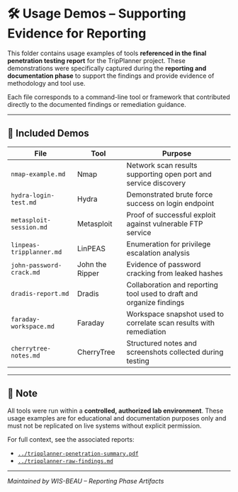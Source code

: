 # 🛠️ Usage Demos – Supporting Evidence for Reporting

This folder contains usage examples of tools **referenced in the final penetration testing report** for the TripPlanner project. These demonstrations were specifically captured during the **reporting and documentation phase** to support the findings and provide evidence of methodology and tool use.

Each file corresponds to a command-line tool or framework that contributed directly to the documented findings or remediation guidance.

---

## 📂 Included Demos

| File | Tool | Purpose |
|------|------|---------|
| `nmap-example.md` | Nmap | Network scan results supporting open port and service discovery |
| `hydra-login-test.md` | Hydra | Demonstrated brute force success on login endpoint |
| `metasploit-session.md` | Metasploit | Proof of successful exploit against vulnerable FTP service |
| `linpeas-tripplanner.md` | LinPEAS | Enumeration for privilege escalation analysis |
| `john-password-crack.md` | John the Ripper | Evidence of password cracking from leaked hashes |
| `dradis-report.md` | Dradis | Collaboration and reporting tool used to draft and organize findings |
| `faraday-workspace.md` | Faraday | Workspace snapshot used to correlate scan results with remediation |
| `cherrytree-notes.md` | CherryTree | Structured notes and screenshots collected during testing |

---

## 📌 Note

All tools were run within a **controlled, authorized lab environment**. These usage examples are for educational and documentation purposes only and must not be replicated on live systems without explicit permission.

For full context, see the associated reports:
- [`../tripplanner-penetration-summary.pdf`](../tripplanner-penetration-summary.pdf)  
- [`../tripplanner-raw-findings.md`](../tripplanner-raw-findings.md)

---

*Maintained by WIS-BEAU – Reporting Phase Artifacts*



